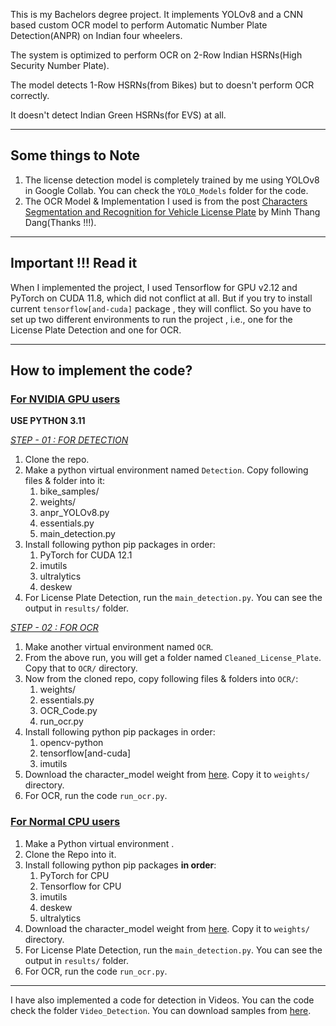 This is my Bachelors degree project. It implements YOLOv8 and a CNN based custom OCR model to perform Automatic Number Plate Detection(ANPR) on Indian four wheelers.

The system is optimized to perform OCR on 2-Row Indian HSRNs(High Security Number Plate).

The model detects 1-Row HSRNs(from Bikes) but to doesn't perform OCR correctly.

It doesn't detect Indian Green HSRNs(for EVS) at all.

---

## Some things to Note

1. The license detection model is completely trained by me using YOLOv8 in Google Collab. You can check the `YOLO_Models` folder for the code.
2. The OCR Model & Implementation I used is from the post [Characters Segmentation and Recognition for Vehicle License Plate](http://dangminhthang.com/knowledge-sharing/characters-segmentation-and-recognition-for-vehicle-license-plate/)  by Minh Thang Dang(Thanks !!!).

---

## Important !!! Read it

When I implemented the project, I used Tensorflow for GPU v2.12 and PyTorch on CUDA 11.8, which did not conflict at all. But if you try to install current  `tensorflow[and-cuda]` package , they will conflict. So you have to set up two different environments to run the project , i.e., one for the License Plate Detection and one for OCR.

---

## How to implement the code?

### <ins> For NVIDIA GPU users </ins>

**USE PYTHON 3.11**

<ins><i>STEP - 01 : FOR DETECTION</i></ins>

1. Clone the repo.
2. Make a python virtual environment named `Detection`. Copy following files & folder into it:
   1. bike_samples/
   2. weights/
   3. anpr_YOLOv8.py
   4. essentials.py
   5. main_detection.py
3. Install following python pip packages in order:
   1. PyTorch for CUDA 12.1
   2. imutils
   3. ultralytics
   4. deskew
4. For License Plate Detection, run the `main_detection.py`. You can see the output in `results/` folder.

<ins><i>STEP - 02 : FOR OCR</i></ins>

1. Make another virtual environment named `OCR`.
2. From the above run, you will get a folder named  `Cleaned_License_Plate`.  Copy that to `OCR/` directory.
3. Now from the cloned repo, copy following files & folders into `OCR/`:
   1. weights/
   2. essentials.py
   3. OCR_Code.py
   4. run_ocr.py
4. Install following python pip packages in order:
   1. opencv-python
   2. tensorflow[and-cuda]
   3. imutils
5. Download the character_model weight from [here](https://mega.nz/file/6ZclwBoC#CoSjE68a6P85UHDIYhPL26IjCyssvy7pL6vwxs-xGKw). Copy it to `weights/` directory.
6. For OCR, run the code `run_ocr.py`.

### <ins> For Normal CPU users </ins>
1. Make a Python virtual environment .
2. Clone the Repo into it.
3. Install following python pip packages **in order**:
   1. PyTorch for CPU
   2. Tensorflow for CPU
   3. imutils
   4. deskew
   5. ultralytics
4. Download the character_model weight from [here](https://mega.nz/file/6ZclwBoC#CoSjE68a6P85UHDIYhPL26IjCyssvy7pL6vwxs-xGKw). Copy it to `weights/` directory.
5. For License Plate Detection, run the `main_detection.py`. You can see the output in `results/` folder.
6. For OCR, run the code `run_ocr.py`.

---
I have also implemented a code for detection in Videos. You can the code check the folder `Video_Detection`. You can download samples from [here](https://mega.nz/folder/yYNATSab#_joN65RZaTYx8PvoovLZlQ).
